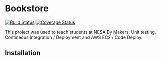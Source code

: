 # Bookstore
[![Build Status](https://travis-ci.org/victorlenerd/Bookstore.svg?branch=master)](https://travis-ci.org/victorlenerd/Bookstore) [![Coverage Status](https://coveralls.io/repos/github/victorlenerd/Bookstore/badge.svg?branch=master)](https://coveralls.io/github/victorlenerd/Bookstore?branch=master)

This project was used to teach students at NESA By Makers; Unit testing, Contineous Integration / Deployment and AWS EC2 / Code Deploy.

## Installation
